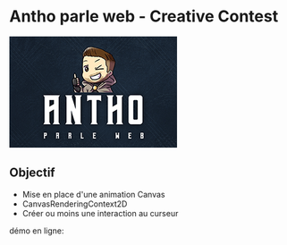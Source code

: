 # Antho parle web - Creative Contest

![APW for Three.js](apw.png)

## Objectif
- Mise en place d'une animation Canvas
- CanvasRenderingContext2D
- Créer ou moins une interaction au curseur

démo en ligne: